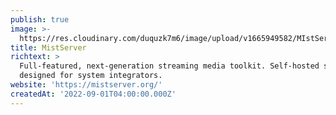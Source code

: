 ```yaml
---
publish: true
image: >-
  https://res.cloudinary.com/duquzk7m6/image/upload/v1665949582/MIstServer_Logo_v3_zzpkq1.svg
title: MistServer
richtext: >
  Full-featured, next-generation streaming media toolkit. Self-hosted solution
  designed for system integrators.
website: 'https://mistserver.org/'
createdAt: '2022-09-01T04:00:00.000Z'
---
```


